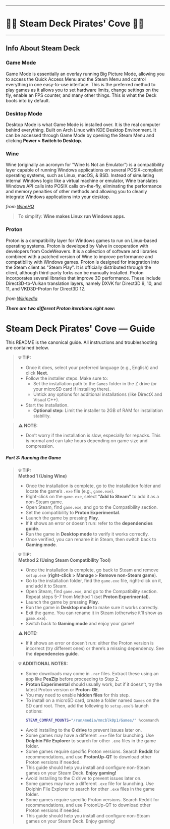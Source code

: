 -----

# 🏴‍☠️ Steam Deck Pirates' Cove 🏴‍☠️

-----

## Info About Steam Deck

### Game Mode

Game Mode is essentially an overlay running Big Picture Mode, allowing you to access the Quick Access Menu and the Steam Menu and control everything in one easy-to-use interface. This is the preferred method to play games as it allows you to set hardware limits, change settings on the fly, enable an FPS counter, and many other things. This is what the Deck boots into by default.

### Desktop Mode

Desktop Mode is what Game Mode is installed over. It is the real computer behind everything. Built on Arch Linux with KDE Desktop Environment. It can be accessed through Game Mode by opening the Steam Menu and clicking **Power > Switch to Desktop**.

### Wine

Wine (originally an acronym for "Wine Is Not an Emulator") is a compatibility layer capable of running Windows applications on several POSIX-compliant operating systems, such as Linux, macOS, & BSD. Instead of simulating internal Windows logic like a virtual machine or emulator, Wine translates Windows API calls into POSIX calls on-the-fly, eliminating the performance and memory penalties of other methods and allowing you to cleanly integrate Windows applications into your desktop.

*from [WineHQ](https://www.winehq.org/)*

> To simplify: **Wine makes Linux run Windows apps.**

### Proton

Proton is a compatibility layer for Windows games to run on Linux-based operating systems. Proton is developed by Valve in cooperation with developers from CodeWeavers. It is a collection of software and libraries combined with a patched version of Wine to improve performance and compatibility with Windows games. Proton is designed for integration into the Steam client as "Steam Play". It is officially distributed through the client, although third-party forks can be manually installed. Proton incorporates several libraries that improve 3D performance. These include Direct3D-to-Vulkan translation layers, namely DXVK for Direct3D 9, 10, and 11, and VKD3D-Proton for Direct3D 12.

*from [Wikipedia](https://www.wikipedia.org)*

***There are two different Proton iterations right now:***

# Steam Deck Pirates' Cove — Guide

This README is the canonical guide. All instructions and troubleshooting are contained below.

> **💡 TIP:**  
> * Once it does, select your preferred language (e.g., English) and click **Next**.  
> * Follow the installer steps. Make sure to:  
>     * Set the installation path to the `Games` folder in the Z drive (or your microSD card if installing there).  
>     * Untick any options for additional installations (like DirectX and Visual C++).  
> * Start the installation.  
>     * **Optional step:** Limit the installer to 2GB of RAM for installation stability.

> **⚠️ NOTE:**  
>   * Don’t worry if the installation is slow, especially for repacks. This is normal and can take hours depending on game size and compression.

##### Part 3: Running the Game

> **💡 TIP:**  
> **Method 1 (Using Wine)**  
>
>   * Once the installation is complete, go to the installation folder and locate the game’s `.exe` file (e.g., `game.exe`).  
>   * Right-click on the `game.exe`, select **“Add to Steam”** to add it as a non-Steam game.  
>   * Open Steam, find `game.exe`, and go to the Compatibility section.  
>   * Set the compatibility to **Proton Experimental**.  
>   * Launch the game by pressing **Play**.  
>   * If it shows an error or doesn’t run: refer to the **dependencies guide**.  
>   * Run the game in **Desktop mode** to verify it works correctly.  
>   * Once verified, you can rename it in Steam, then switch back to **Gaming mode**.

> **💡 TIP:**  
> **Method 2 (Using Steam Compatibility Tool)**  
>
>   * Once the installation is complete, go back to Steam and remove `setup.exe` (**right-click > Manage > Remove non-Steam game**).  
>   * Go to the installation folder, find the `game.exe` file, right-click on it, and add it to Steam.  
>   * Open Steam, find `game.exe`, and go to the Compatibility section. Repeat steps 5–7 from Method 1 (set **Proton Experimental**).  
>   * Launch the game by pressing **Play**.  
>   * Run the game in **Desktop mode** to make sure it works correctly.  
>   * Exit the game. You can rename it in Steam (otherwise it’ll show as `game.exe`).  
>   * Switch back to **Gaming mode** and enjoy your game!

> **⚠️ NOTE:**  
>   * If it shows an error or doesn’t run: either the Proton version is incorrect (try different ones) or there’s a missing dependency. See the **dependencies guide**.

> **💡 ADDITIONAL NOTES:**  
>   * Some downloads may come in `.rar` files. Extract these using an app like **PeaZip** before proceeding to Step 2.  
>   * **Proton Experimental** should usually work, but if it doesn’t, try the latest Proton version or **Proton-GE**.  
>   * You may need to enable **hidden files** for this step.  
>   * To install on a microSD card, create a folder named `Games` on the SD card root. Then, add the following to `setup.exe`’s launch options:  
>     ```bash
>     STEAM_COMPAT_MOUNTS="/run/media/mmcblk0p1/Games/" %command%
>     ```  
>   * Avoid installing to the **C drive** to prevent issues later on.  
>   * Some games may have a different `.exe` file for launching. Use **Dolphin File Explorer** to search for other `.exe` files in the game folder.  
>   * Some games require specific Proton versions. Search **Reddit** for recommendations, and use **ProtonUp-QT** to download other Proton versions if needed.  
>   * This guide should help you install and configure non-Steam games on your Steam Deck. **Enjoy gaming!**
>   * Avoid installing to the C drive to prevent issues later on.
>   * Some games may have a different `.exe` file for launching. Use Dolphin File Explorer to search for other `.exe` files in the game folder.
>   * Some games require specific Proton versions. Search Reddit for recommendations, and use ProtonUp-QT to download other Proton versions if needed.
>   * This guide should help you install and configure non-Steam games on your Steam Deck. Enjoy gaming!
